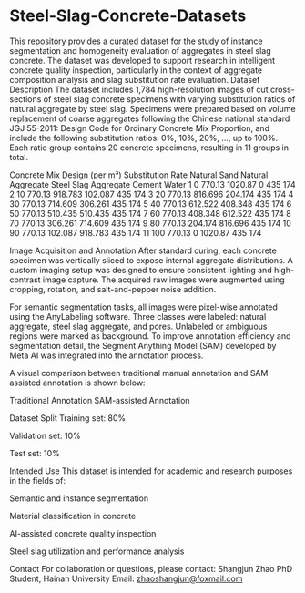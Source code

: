 # Steel-Slag-Concrete-Datasets
This repository provides a curated dataset for the study of instance segmentation and homogeneity evaluation of aggregates in steel slag concrete. The dataset was developed to support research in intelligent concrete quality inspection, particularly in the context of aggregate composition analysis and slag substitution rate evaluation.
Dataset Description
The dataset includes 1,784 high-resolution images of cut cross-sections of steel slag concrete specimens with varying substitution ratios of natural aggregate by steel slag. Specimens were prepared based on volume replacement of coarse aggregates following the Chinese national standard JGJ 55-2011: Design Code for Ordinary Concrete Mix Proportion, and include the following substitution ratios: 0%, 10%, 20%, ..., up to 100%. Each ratio group contains 20 concrete specimens, resulting in 11 groups in total.

Concrete Mix Design (per m³)
Substitution Rate	Natural Sand	Natural Aggregate	Steel Slag Aggregate	Cement	Water
1	0	770.13	1020.87	0	435	174
2	10	770.13	918.783	102.087	435	174
3	20	770.13	816.696	204.174	435	174
4	30	770.13	714.609	306.261	435	174
5	40	770.13	612.522	408.348	435	174
6	50	770.13	510.435	510.435	435	174
7	60	770.13	408.348	612.522	435	174
8	70	770.13	306.261	714.609	435	174
9	80	770.13	204.174	816.696	435	174
10	90	770.13	102.087	918.783	435	174
11	100	770.13	0	1020.87	435	174


Image Acquisition and Annotation
After standard curing, each concrete specimen was vertically sliced to expose internal aggregate distributions. A custom imaging setup was designed to ensure consistent lighting and high-contrast image capture. The acquired raw images were augmented using cropping, rotation, and salt-and-pepper noise addition.


For semantic segmentation tasks, all images were pixel-wise annotated using the AnyLabeling software. Three classes were labeled: natural aggregate, steel slag aggregate, and pores. Unlabeled or ambiguous regions were marked as background. To improve annotation efficiency and segmentation detail, the Segment Anything Model (SAM) developed by Meta AI was integrated into the annotation process.

A visual comparison between traditional manual annotation and SAM-assisted annotation is shown below:

Traditional Annotation	SAM-assisted Annotation

Dataset Split
Training set: 80%

Validation set: 10%

Test set: 10%

Intended Use
This dataset is intended for academic and research purposes in the fields of:

Semantic and instance segmentation

Material classification in concrete

AI-assisted concrete quality inspection

Steel slag utilization and performance analysis

Contact
For collaboration or questions, please contact:
Shangjun Zhao
PhD Student, Hainan University
Email: zhaoshangjun@foxmail.com
